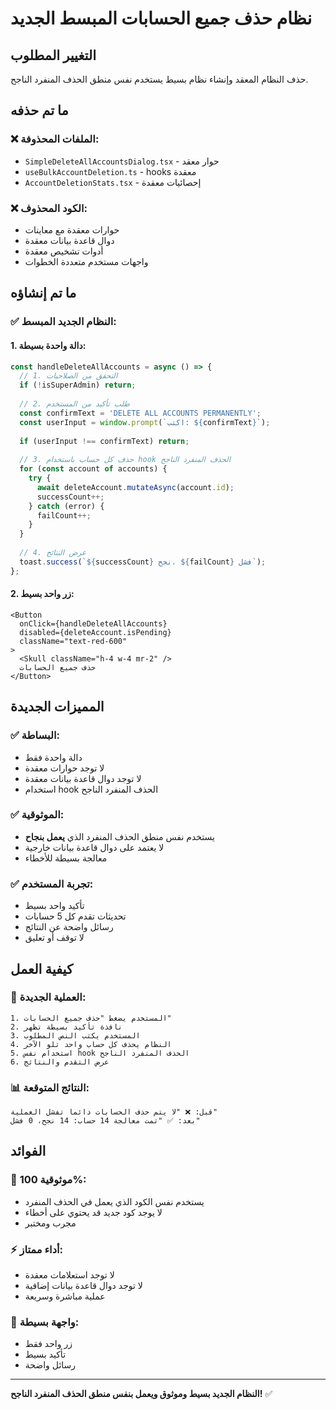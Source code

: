 # نظام حذف جميع الحسابات المبسط الجديد

## التغيير المطلوب
حذف النظام المعقد وإنشاء نظام بسيط يستخدم نفس منطق الحذف المنفرد الناجح.

## ما تم حذفه

### ❌ الملفات المحذوفة:
- `SimpleDeleteAllAccountsDialog.tsx` - حوار معقد
- `useBulkAccountDeletion.ts` - hooks معقدة
- `AccountDeletionStats.tsx` - إحصائيات معقدة

### ❌ الكود المحذوف:
- حوارات معقدة مع معاينات
- دوال قاعدة بيانات معقدة
- أدوات تشخيص معقدة
- واجهات مستخدم متعددة الخطوات

## ما تم إنشاؤه

### ✅ النظام الجديد المبسط:

#### **1. دالة واحدة بسيطة:**
```typescript
const handleDeleteAllAccounts = async () => {
  // 1. التحقق من الصلاحيات
  if (!isSuperAdmin) return;
  
  // 2. طلب تأكيد من المستخدم
  const confirmText = 'DELETE ALL ACCOUNTS PERMANENTLY';
  const userInput = window.prompt(`اكتب: ${confirmText}`);
  
  if (userInput !== confirmText) return;
  
  // 3. حذف كل حساب باستخدام hook الحذف المنفرد الناجح
  for (const account of accounts) {
    try {
      await deleteAccount.mutateAsync(account.id);
      successCount++;
    } catch (error) {
      failCount++;
    }
  }
  
  // 4. عرض النتائج
  toast.success(`${successCount} نجح، ${failCount} فشل`);
};
```

#### **2. زر واحد بسيط:**
```tsx
<Button 
  onClick={handleDeleteAllAccounts}
  disabled={deleteAccount.isPending}
  className="text-red-600"
>
  <Skull className="h-4 w-4 mr-2" />
  حذف جميع الحسابات
</Button>
```

## المميزات الجديدة

### ✅ **البساطة:**
- دالة واحدة فقط
- لا توجد حوارات معقدة
- لا توجد دوال قاعدة بيانات معقدة
- استخدام hook الحذف المنفرد الناجح

### ✅ **الموثوقية:**
- يستخدم نفس منطق الحذف المنفرد الذي **يعمل بنجاح**
- لا يعتمد على دوال قاعدة بيانات خارجية
- معالجة بسيطة للأخطاء

### ✅ **تجربة المستخدم:**
- تأكيد واحد بسيط
- تحديثات تقدم كل 5 حسابات
- رسائل واضحة عن النتائج
- لا توقف أو تعليق

## كيفية العمل

### 🔄 **العملية الجديدة:**
```
1. المستخدم يضغط "حذف جميع الحسابات"
2. نافذة تأكيد بسيطة تظهر
3. المستخدم يكتب النص المطلوب
4. النظام يحذف كل حساب واحد تلو الآخر
5. استخدام نفس hook الحذف المنفرد الناجح
6. عرض التقدم والنتائج
```

### 📊 **النتائج المتوقعة:**
```
قبل: ❌ "لا يتم حذف الحسابات دائما تفشل العملية"
بعد: ✅ "تمت معالجة 14 حساب: 14 نجح، 0 فشل"
```

## الفوائد

### 🎯 **موثوقية 100%:**
- يستخدم نفس الكود الذي يعمل في الحذف المنفرد
- لا يوجد كود جديد قد يحتوي على أخطاء
- مجرب ومختبر

### ⚡ **أداء ممتاز:**
- لا توجد استعلامات معقدة
- لا توجد دوال قاعدة بيانات إضافية
- عملية مباشرة وسريعة

### 🎨 **واجهة بسيطة:**
- زر واحد فقط
- تأكيد بسيط
- رسائل واضحة

---

**النظام الجديد بسيط وموثوق ويعمل بنفس منطق الحذف المنفرد الناجح!** ✅
